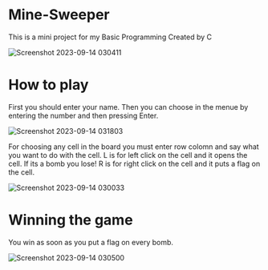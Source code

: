 # Mine-Sweeper

This is a mini project for my Basic Programming
Created by C

![Screenshot 2023-09-14 030411](https://github.com/zahrabtlb/Mine-Sweeper/assets/124011267/8805ab86-f882-4d3c-818b-93cb43dd9e53)


# How to play

First you should enter your name.
Then you can choose in the menue by entering the number and then pressing Enter.

![Screenshot 2023-09-14 031803](https://github.com/zahrabtlb/Mine-Sweeper/assets/124011267/5d61060a-5f61-430c-aeb5-759d2c56ddd7)

For choosing any cell in the board you must enter row colomn and say what you want to do with the cell.
L is for left click on the cell and it opens the cell. If its a bomb you lose!
R is for right click on the cell and it puts a flag on the cell.

![Screenshot 2023-09-14 030033](https://github.com/zahrabtlb/Mine-Sweeper/assets/124011267/c41ea771-4303-4ede-9128-93608a0aec01)


# Winning the game

You win as soon as you put a flag on every bomb.

![Screenshot 2023-09-14 030500](https://github.com/zahrabtlb/Mine-Sweeper/assets/124011267/3f6c6380-fadf-4e5c-9454-a924fbf3cb45)

